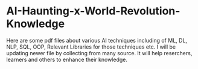 # AI-Haunting-x-World-Revolution-Knowledge
 Here are some pdf files about various AI techniques including of ML, DL, NLP, SQL, OOP, Relevant Libraries for those techniques etc. I will be updating newer file by collecting from many source. It will help reserchers, learners and others to enhance their knowledge.

